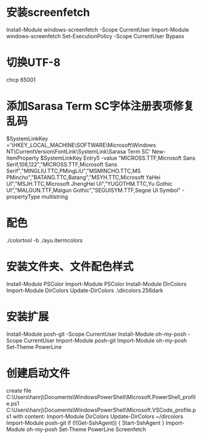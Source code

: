 # 安装screenfetch
Install-Module windows-screenfetch -Scope CurrentUser
Import-Module windows-screenfetch
Set-ExecutionPolicy -Scope CurrentUser Bypass

# 切换UTF-8
chcp 65001

# 添加Sarasa Term SC字体注册表项修复乱码
$SystemLinkKey ='\HKEY_LOCAL_MACHINE\SOFTWARE\Microsoft\Windows NT\CurrentVersion\FontLink\SystemLink\Sarasa Term SC'
New-ItemProperty $SystemLinkKey Entry5 -value "MICROSS.TTF,Microsoft Sans Serif,108,122","MICROSS.TTF,Microsoft Sans Serif","MINGLIU.TTC,PMingLiU","MSMINCHO.TTC,MS PMincho","BATANG.TTC,Batang","MSYH.TTC,Microsoft YaHei UI","MSJH.TTC,Microsoft JhengHei UI","YUGOTHM.TTC,Yu Gothic UI","MALGUN.TTF,Malgun Gothic","SEGUISYM.TTF,Segoe UI Symbol" -propertyType multistring

# 配色
./colortool -b ./ayu.itermcolors

# 安装文件夹、文件配色样式
Install-Module PSColor
Import-Module PSColor
Install-Module DirColors
Import-Module DirColors
Update-DirColors .\dircolors.256dark

# 安装扩展
Install-Module posh-git -Scope CurrentUser
Install-Module oh-my-posh -Scope CurrentUser
Import-Module posh-git
Import-Module oh-my-posh
Set-Theme PowerLine

# 创建启动文件
create file 
C:\Users\hanrj\Documents\WindowsPowerShell\Microsoft.PowerShell_profile.ps1
C:\Users\hanrj\Documents\WindowsPowerShell\Microsoft.VSCode_profile.ps1
with content:
Import-Module DirColors
Update-DirColors ~/dircolors
Import-Module posh-git
if (!(Get-SshAgent)) {
    Start-SshAgent
}
Import-Module oh-my-posh
Set-Theme PowerLine
Screenfetch